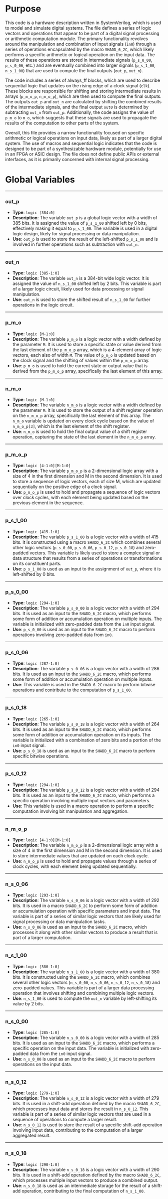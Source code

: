 # Purpose
This code is a hardware description written in SystemVerilog, which is used to model and simulate digital systems. The file defines a series of logic vectors and operations that appear to be part of a digital signal processing or arithmetic computation module. The primary functionality revolves around the manipulation and combination of input signals (`in0`) through a series of operations encapsulated by the macro `SHADD_6_2C`, which likely performs a specific arithmetic or logical operation on the input data. The results of these operations are stored in intermediate signals (`p_s_0_00`, `p_s_0_06`, etc.) and are eventually combined into larger signals (`p_s_1_00`, `n_s_1_00`) that are used to compute the final outputs (`out_p`, `out_n`).

The code includes a series of always_ff blocks, which are used to describe sequential logic that updates on the rising edge of a clock signal (`clk`). These blocks are responsible for shifting and storing intermediate results in arrays (`p_m_o_p`, `n_m_o_p`), which are then used to compute the final outputs. The outputs `out_p` and `out_n` are calculated by shifting the combined results of the intermediate signals, and the final output `out0` is determined by subtracting `out_n` from `out_p`. Additionally, the code assigns the value of `p_m_o` to `m_o`, which suggests that these signals are used to propagate the results of the computation to other parts of the system.

Overall, this file provides a narrow functionality focused on specific arithmetic or logical operations on input data, likely as part of a larger digital system. The use of macros and sequential logic indicates that the code is designed to be part of a synthesizable hardware module, potentially for use in an FPGA or ASIC design. The file does not define public APIs or external interfaces, as it is primarily concerned with internal signal processing.
# Global Variables

---
### out\_p
- **Type**: `logic [384:0]`
- **Description**: The variable `out_p` is a global logic vector with a width of 385 bits. It is assigned the value of `p_s_1_00` shifted left by 0 bits, effectively making it equal to `p_s_1_00`. The variable is used in a digital logic design, likely for signal processing or data manipulation.
- **Use**: `out_p` is used to store the result of the left-shifted `p_s_1_00` and is involved in further operations such as subtraction with `out_n`.


---
### out\_n
- **Type**: `logic [385-1:0]`
- **Description**: The variable `out_n` is a 384-bit wide logic vector. It is assigned the value of `n_s_1_00` shifted left by 2 bits. This variable is part of a larger logic circuit, likely used for data processing or signal manipulation.
- **Use**: `out_n` is used to store the shifted result of `n_s_1_00` for further operations in the logic circuit.


---
### p\_m\_o
- **Type**: `logic [M-1:0]`
- **Description**: The variable `p_m_o` is a logic vector with a width defined by the parameter `M`. It is used to store a specific state or value derived from the last element of the `p_m_o_p` array, which is a 4-element array of logic vectors, each also of width `M`. The value of `p_m_o` is updated based on the clock signal and the shifting of values within the `p_m_o_p` array.
- **Use**: `p_m_o` is used to hold the current state or output value that is derived from the `p_m_o_p` array, specifically the last element of this array.


---
### n\_m\_o
- **Type**: `logic [M-1:0]`
- **Description**: The variable `n_m_o` is a logic vector with a width defined by the parameter `M`. It is used to store the output of a shift register operation on the `n_m_o_p` array, specifically the last element of this array. The `n_m_o` variable is updated on every clock cycle based on the value of `n_m_o_p[3]`, which is the last element of the shift register.
- **Use**: `n_m_o` is used to hold the final output value of a shift register operation, capturing the state of the last element in the `n_m_o_p` array.


---
### p\_m\_o\_p
- **Type**: `logic [4-1:0][M-1:0]`
- **Description**: The variable `p_m_o_p` is a 2-dimensional logic array with a size of 4 in the first dimension and M in the second dimension. It is used to store a sequence of logic vectors, each of size M, which are updated sequentially on the positive edge of a clock signal.
- **Use**: `p_m_o_p` is used to hold and propagate a sequence of logic vectors over clock cycles, with each element being updated based on the previous element in the sequence.


---
### p\_s\_1\_00
- **Type**: `logic [415-1:0]`
- **Description**: The variable `p_s_1_00` is a logic vector with a width of 415 bits. It is constructed using a macro `SHADD_6_2C` which combines several other logic vectors (`p_s_0_00`, `p_s_0_06`, `p_s_0_12`, `p_s_0_18`) and zero-padded vectors. This variable is likely used to store a complex signal or data structure that results from a series of operations or transformations on its constituent parts.
- **Use**: `p_s_1_00` is used as an input to the assignment of `out_p`, where it is left-shifted by 0 bits.


---
### p\_s\_0\_00
- **Type**: `logic [294-1:0]`
- **Description**: The variable `p_s_0_00` is a logic vector with a width of 294 bits. It is used as an input to the `SHADD_6_2C` macro, which performs some form of addition or accumulation operation on multiple inputs. The variable is initialized with zero-padded data from the `in0` input signal.
- **Use**: `p_s_0_00` is used as an input to the `SHADD_6_2C` macro to perform operations involving zero-padded data from `in0`.


---
### p\_s\_0\_06
- **Type**: `logic [287-1:0]`
- **Description**: The variable `p_s_0_06` is a logic vector with a width of 286 bits. It is used as an input to the `SHADD_6_2C` macro, which performs some form of addition or accumulation operation on multiple inputs.
- **Use**: This variable is used in the `SHADD_6_2C` macro to perform bitwise operations and contribute to the computation of `p_s_1_00`.


---
### p\_s\_0\_18
- **Type**: `logic [265-1:0]`
- **Description**: The variable `p_s_0_18` is a logic vector with a width of 264 bits. It is used as an input to the `SHADD_6_2C` macro, which performs some form of addition or accumulation operation on its inputs. The variable is initialized with a combination of zero bits and a portion of the `in0` input signal.
- **Use**: `p_s_0_18` is used as an input to the `SHADD_6_2C` macro to perform specific bitwise operations.


---
### p\_s\_0\_12
- **Type**: `logic [294-1:0]`
- **Description**: The variable `p_s_0_12` is a logic vector with a width of 294 bits. It is used as an input to the `SHADD_6_2C` macro, which performs a specific operation involving multiple input vectors and parameters.
- **Use**: This variable is used in a macro operation to perform a specific computation involving bit manipulation and aggregation.


---
### n\_m\_o\_p
- **Type**: `logic [4-1:0][M-1:0]`
- **Description**: The variable `n_m_o_p` is a 2-dimensional logic array with a size of 4 in the first dimension and M in the second dimension. It is used to store intermediate values that are updated on each clock cycle.
- **Use**: `n_m_o_p` is used to hold and propagate values through a series of clock cycles, with each element being updated sequentially.


---
### n\_s\_0\_06
- **Type**: `logic [293-1:0]`
- **Description**: The variable `n_s_0_06` is a logic vector with a width of 292 bits. It is used in a macro `SHADD_6_2C` to perform some form of addition or accumulation operation with specific parameters and input data. The variable is part of a series of similar logic vectors that are likely used for signal processing or data manipulation tasks.
- **Use**: `n_s_0_06` is used as an input to the `SHADD_6_2C` macro, which processes it along with other similar vectors to produce a result that is part of a larger computation.


---
### n\_s\_1\_00
- **Type**: `logic [380-1:0]`
- **Description**: The variable `n_s_1_00` is a logic vector with a width of 380 bits. It is constructed using the `SHADD_6_2C` macro, which combines several other logic vectors (`n_s_0_00`, `n_s_0_06`, `n_s_0_12`, `n_s_0_18`) and zero-padded values. This variable is part of a larger data processing operation that involves shifting and combining multiple logic vectors.
- **Use**: `n_s_1_00` is used to compute the `out_n` variable by left-shifting its value by 2 bits.


---
### n\_s\_0\_00
- **Type**: `logic [285-1:0]`
- **Description**: The variable `n_s_0_00` is a logic vector with a width of 285 bits. It is used as an input to the `SHADD_6_2C` macro, which performs a specific operation on the input data. The variable is initialized with zero-padded data from the `in0` input signal.
- **Use**: `n_s_0_00` is used as an input to the `SHADD_6_2C` macro to perform operations on the input data.


---
### n\_s\_0\_12
- **Type**: `logic [279-1:0]`
- **Description**: The variable `n_s_0_12` is a logic vector with a width of 279 bits. It is used in a shift-add operation defined by the macro `SHADD_6_2C`, which processes input data and stores the result in `n_s_0_12`. This variable is part of a series of similar logic vectors that are used in a sequence of operations to compute a larger result.
- **Use**: `n_s_0_12` is used to store the result of a specific shift-add operation involving input data, contributing to the computation of a larger aggregated result.


---
### n\_s\_0\_18
- **Type**: `logic [290-1:0]`
- **Description**: The variable `n_s_0_18` is a logic vector with a width of 290 bits. It is used in a shift-add operation defined by the macro `SHADD_6_2C`, which processes multiple input vectors to produce a combined output.
- **Use**: `n_s_0_18` is used as an intermediate storage for the result of a shift-add operation, contributing to the final computation of `n_s_1_00`.


